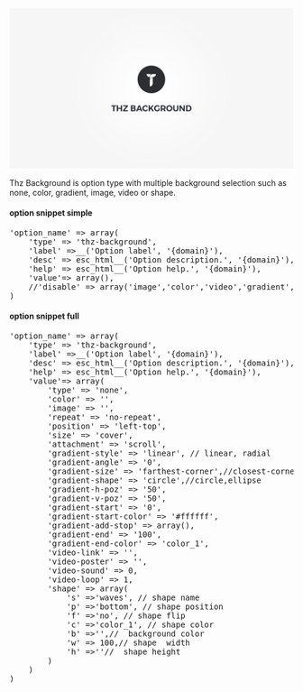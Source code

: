 <div class="thz-doc-image max">
<a class="thz-lightbox mfp-iframe" href="https://www.youtube.com/watch?v=QNfQwrPnMLw" data-mfp-title="Creatus WordPress Theme Thz Background Option Type" data-modal-size="large">
	<img src="../../docs-media/splash-thz-background.jpg" alt="Creatus WordPress Theme Thz Background Option Type" />
</a>
</div>

Thz Background is option type with multiple background selection such as none, color, gradient, image, video or shape.

#### option snippet simple

<pre class="pre-scrollable prettyprint light">
'option_name' => array(
	'type' => 'thz-background',
	'label' =>__('Option label', '{domain}'),
	'desc' => esc_html__('Option description.', '{domain}'),
	'help' => esc_html__('Option help.', '{domain}'),
	'value'=> array(),
	//'disable' => array('image','color','video','gradient','shape'),
)
</pre>

#### option snippet full

<pre class="pre-scrollable prettyprint light">
'option_name' => array(
	'type' => 'thz-background',
	'label' =>__('Option label', '{domain}'),
	'desc' => esc_html__('Option description.', '{domain}'),
	'help' => esc_html__('Option help.', '{domain}'),
	'value'=> array(
		'type' => 'none',
		'color' => '',
		'image' => '',
		'repeat' => 'no-repeat',
		'position' => 'left-top',
		'size' => 'cover',
		'attachment' => 'scroll',
		'gradient-style' => 'linear', // linear, radial
		'gradient-angle' => '0',
		'gradient-size' => 'farthest-corner',//closest-corner, closest-side,farthest-corner,farthest-side
		'gradient-shape' => 'circle',//circle,ellipse
		'gradient-h-poz' => '50',
		'gradient-v-poz' => '50',
		'gradient-start' => '0',
		'gradient-start-color' => '#ffffff',
		'gradient-add-stop' => array(),
		'gradient-end' => '100',
		'gradient-end-color' => 'color_1',
		'video-link' => '',
		'video-poster' => '',
		'video-sound' => 0,
		'video-loop' => 1,
		'shape' => array(
			's' =>'waves', // shape name
			'p' =>'bottom', // shape position
			'f' =>'no', // shape flip
			'c' =>'color_1', // shape color
			'b' =>'',//  background color
			'w' => 100,// shape  width
			'h' =>''//  shape height
		)
	)
)
</pre>

